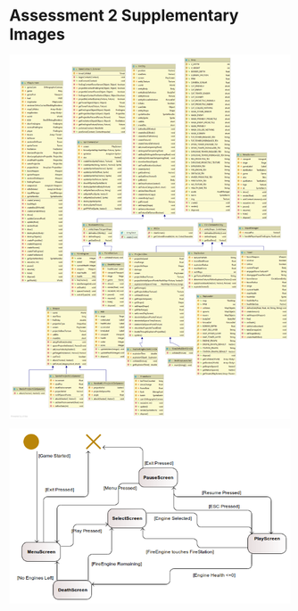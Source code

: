 # Assessment 2 Supplementary Images

![Main UML Diagram](uml.png)

![Main State Diagram](statemachine.png)
